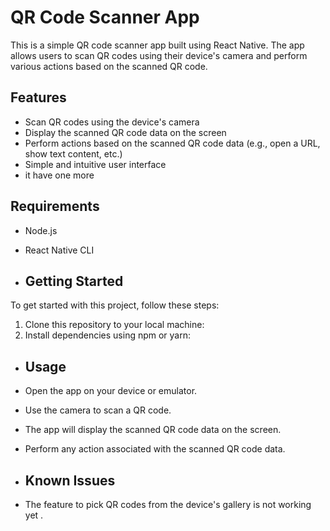 # QR Code Scanner App

This is a simple QR code scanner app built using React Native. The app allows users to scan QR codes using their device's camera and perform various actions based on the scanned QR code.

## Features

- Scan QR codes using the device's camera
- Display the scanned QR code data on the screen
- Perform actions based on the scanned QR code data (e.g., open a URL, show text content, etc.)
- Simple and intuitive user interface
- it have one more 

## Requirements

- Node.js
- React Native CLI

- ## Getting Started

To get started with this project, follow these steps:

1. Clone this repository to your local machine:
2. Install dependencies using npm or yarn:



- ## Usage

- Open the app on your device or emulator.
- Use the camera to scan a QR code.
- The app will display the scanned QR code data on the screen.
- Perform any action associated with the scanned QR code data.

- ## Known Issues

- The feature to pick QR codes from the device's gallery is not working yet .
